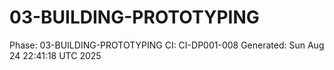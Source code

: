 # 03-BUILDING-PROTOTYPING
Phase: 03-BUILDING-PROTOTYPING
CI: CI-DP001-008
Generated: Sun Aug 24 22:41:18 UTC 2025
